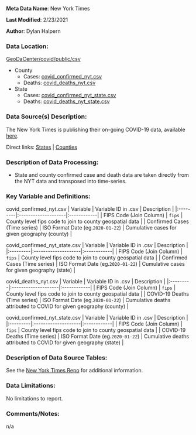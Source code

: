 **Meta Data Name**: New York Times

**Last Modified**: 2/23/2021

**Author**: Dylan Halpern

### Data Location: 
[GeoDaCenter/covid/public/csv](https://github.com/GeoDaCenter/covid/tree/master/public/csv)

* County
    * Cases: [covid_confirmed_nyt.csv](https://raw.githubusercontent.com/GeoDaCenter/covid/master/public/csv/covid_confirmed_nyt.csv)
    * Deaths: [covid_deaths_nyt.csv](https://raw.githubusercontent.com/GeoDaCenter/covid/master/public/csv/covid_deaths_nyt.csv)
* State
    * Cases: [covid_confirmed_nyt_state.csv](https://raw.githubusercontent.com/GeoDaCenter/covid/master/public/csv/covid_confirmed_nyt_state.csv)
    * Deaths: [covid_deaths_nyt_state.csv](https://raw.githubusercontent.com/GeoDaCenter/covid/master/public/csv/covid_deaths_nyt_state.csv)

### Data Source(s) Description:  
The New York Times is publishing their on-going COVID-19 data, available [here](https://github.com/nytimes/covid-19-data). 

Direct links: [States](https://raw.githubusercontent.com/nytimes/covid-19-data/master/us-states.csv) | [Counties](https://raw.githubusercontent.com/nytimes/covid-19-data/master/us-counties.csv)

### Description of Data Processing: 
* State and county confirmed case and death data are taken directly from the NYT data and transposed into time-series.

### Key Variable and Definitions:


covid_confirmed_nyt.csv
| Variable | Variable ID in .csv | Description |
|:---------|:--------------------|:------------|
| FIPS Code (Join Column) | `fips` | County level fips code to join to county geospatial data |
| Confirmed Cases (Time series) | ISO Format Date (eg.`2020-01-22`) | Cumulative cases for given geography (county) |


covid_confirmed_nyt_state.csv
| Variable | Variable ID in .csv | Description |
|:---------|:--------------------|:------------|
| FIPS Code (Join Column) | `fips` | County level fips code to join to county geospatial data |
| Confirmed Cases (Time series) | ISO Format Date (eg.`2020-01-22`) | Cumulative cases for given geography (state) |


covid_deaths_nyt.csv
| Variable | Variable ID in .csv | Description |
|:---------|:--------------------|:------------|
| FIPS Code (Join Column) | `fips` | County level fips code to join to county geospatial data |
| COVID-19 Deaths (Time series) | ISO Format Date (eg.`2020-01-22`) | Cumulative deaths attributed to COVID for given geography (county) |


covid_confirmed_nyt_state.csv
| Variable | Variable ID in .csv | Description |
|:---------|:--------------------|:------------|
| FIPS Code (Join Column) | `fips` | County level fips code to join to county geospatial data |
| COVID-19 Deaths (Time series) | ISO Format Date (eg.`2020-01-22`) | Cumulative deaths attributed to COVID for given geography (state)  |

### Description of Data Source Tables: 
See the [New York Times Repo](https://github.com/nytimes/covid-19-data) for additional information.

### Data Limitations:
No limitations to report.

### Comments/Notes:
n/a
